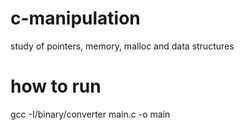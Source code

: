 # c-manipulation
study of pointers, memory, malloc and data structures

# how to run
gcc -I/binary/converter main.c -o main
